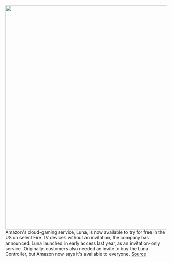 <img src='https://cdn.vox-cdn.com/thumbor/IL3dRgHt-aKsFEzHUpKz32sdiLc=/0x0:1920x1080/1200x800/filters:focal(807x387:1113x693)/cdn.vox-cdn.com/uploads/chorus_image/image/68866495/1600885423_downloadable_luna_heroamazon_luna.0.png' width='700px' /><br/>
Amazon's cloud-gaming service, Luna, is now available to try for free in the US on select Fire TV devices without an invitation, the company has announced. Luna launched in early access last year, as an invitation-only service. Originally, customers also needed an invite to buy the Luna Controller, but Amazon now says it's available to everyone.
<a href='https://www.theverge.com/2021/2/24/22298746/amazon-luna-expanding-fire-tv-devices-invite-only'> Source <a/>
